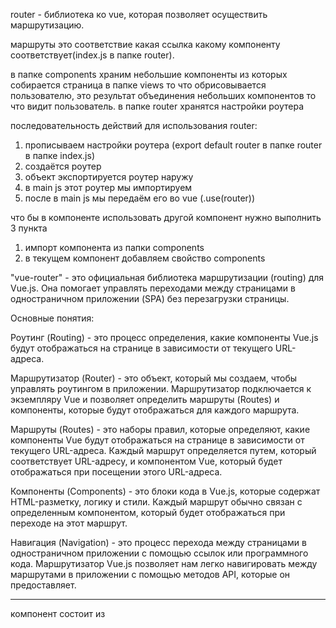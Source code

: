 router - библиотека ко vue, которая позволяет осуществить маршрутизацию.

маршруты это соответствие какая ссылка какому компоненту соответствует(index.js в папке router).

в папке components храним небольшие компоненты из которых собирается страница
в папке views то что обрисовывается пользователю, это результат объединения небольших компонентов то что видит пользователь.
в папке router хранятся настройки роутера

последовательность действий для использования router:

1. прописываем настройки роутера (export default router в папке router в папке index.js)
2. создаётся роутер
3. объект экспортируется роутер наружу
4. в main js этот роутер мы импортируем
5. после в main js мы передаём его во vue (.use(router))

что бы в компоненте использовать другой компонент нужно выполнить 3 пункта

1. импорт компонента из папки components
2. в текущем компонент добавляем свойство components

"vue-router" - это официальная библиотека маршрутизации (routing) для Vue.js. Она помогает управлять переходами между страницами в одностраничном приложении (SPA) без перезагрузки страницы.

Основные понятия:

Роутинг (Routing) - это процесс определения, какие компоненты Vue.js будут отображаться на странице в зависимости от текущего URL-адреса.

Маршрутизатор (Router) - это объект, который мы создаем, чтобы управлять роутингом в приложении. Маршрутизатор подключается к экземпляру Vue и позволяет определить маршруты (Routes) и компоненты, которые будут отображаться для каждого маршрута.

Маршруты (Routes) - это наборы правил, которые определяют, какие компоненты Vue будут отображаться на странице в зависимости от текущего URL-адреса. Каждый маршрут определяется путем, который соответствует URL-адресу, и компонентом Vue, который будет отображаться при посещении этого URL-адреса.

Компоненты (Components) - это блоки кода в Vue.js, которые содержат HTML-разметку, логику и стили. Каждый маршрут обычно связан с определенным компонентом, который будет отображаться при переходе на этот маршрут.

Навигация (Navigation) - это процесс перехода между страницами в одностраничном приложении с помощью ссылок или программного кода. Маршрутизатор Vue.js позволяет нам легко навигировать между маршрутами в приложении с помощью методов API, которые он предоставляет.

---

компонент состоит из
<template> - это секция, в которой определяется разметка компонента с помощью HTML или шаблонизатора Vue.js.

<script> - это секция, в которой определяется логика компонента с помощью JavaScript. Здесь определяются свойства компонента, данные, методы, вычисляемые свойства, хуки жизненного цикла и отслеживание изменений.

name - это опциональное свойство, которое позволяет задать имя компонента. Это свойство полезно при отладке и разработке приложений на Vue.js.

props - это свойство, которое определяет свойства компонента. С помощью свойства props можно определить, какие свойства должен принимать компонент и какого типа они должны быть.

data - это свойство, которое определяет данные компонента. С помощью свойства data можно определить данные, которые будут использоваться в компоненте.

computed - это свойство, которое определяет вычисляемые свойства компонента. С помощью вычисляемых свойств можно определить свойства, которые будут вычисляться на основе данных компонента.

methods - это свойство, которое определяет методы компонента. С помощью методов можно определить функции, которые будут использоваться в компоненте.

mounted - это хук жизненного цикла, который вызывается после того, как компонент был добавлен в DOM. В этом хуке можно выполнить логику, которая должна выполняться после монтирования компонента.

watch - это свойство, которое позволяет отслеживать изменения свойств и данных компонента. С помощью watch можно определить логику, которая должна выполняться при изменении данных компонента.

<style scoped> - это секция, в которой определяются стили компонента. При использовании модификатора scoped стили будут применяться только к данному компоненту, а не ко всему приложению.

Важно заметить, что структура компонента может различаться в зависимости от его функциональности и сложности. Однако, эта базовая структура является хорошим стартовым шаблоном для разработки компонентов на Vue.js. Кроме того, структура может быть дополнена дополнительными опциями и свойствами, такими как computed, methods, watch, directives и filters, которые позволяют управлять поведением компонента и его выводом.
